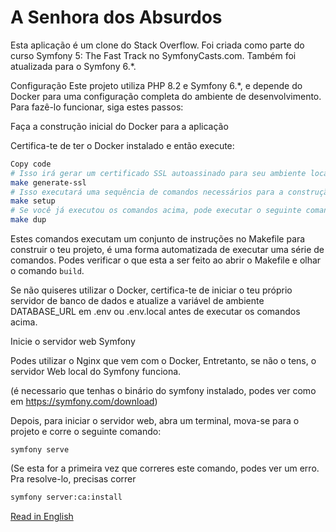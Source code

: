 # A Senhora dos Absurdos

Esta aplicação é um clone do Stack Overflow.
Foi criada como parte do curso Symfony 5: The Fast Track no SymfonyCasts.com.
Também foi atualizada para o Symfony 6.*.

Configuração
Este projeto utiliza PHP 8.2 e Symfony 6.*, e depende do Docker para uma configuração completa do ambiente de desenvolvimento.
Para fazê-lo funcionar, siga estes passos:

Faça a construção inicial do Docker para a aplicação

Certifica-te de ter o Docker instalado
e então execute:

```bash
Copy code
# Isso irá gerar um certificado SSL autoassinado para seu ambiente local. Execute apenas uma vez.
make generate-ssl
# Isso executará uma sequência de comandos necessários para a construção. Execute apenas uma vez.
make setup
# Se você já executou os comandos acima, pode executar o seguinte comando para iniciar a aplicação
make dup
```
Estes comandos executam um conjunto de instruções no Makefile para construir o teu projeto,
é uma forma automatizada de executar uma série de comandos. 
Podes verificar o que esta a ser feito ao abrir o Makefile e olhar o comando `build`.

Se não quiseres utilizar o Docker, certifica-te de iniciar o teu próprio
servidor de banco de dados e atualize a variável de ambiente DATABASE_URL em
.env ou .env.local antes de executar os comandos acima.

Inicie o servidor web Symfony

Podes utilizar o Nginx que vem com o Docker,
Entretanto, se não o tens, 
o servidor Web local do Symfony funciona.

(é necessario que tenhas o binário do symfony instalado, podes ver como em https://symfony.com/download)

Depois, para iniciar o servidor web, abra um terminal, mova-se para o
projeto e corre o seguinte comando:

```
symfony serve
```
(Se esta for a primeira vez que correres este comando, podes ver um
erro. Pra resolve-lo, precisas correr 
```bash
symfony server:ca:install
```

[Read in English](README.md)